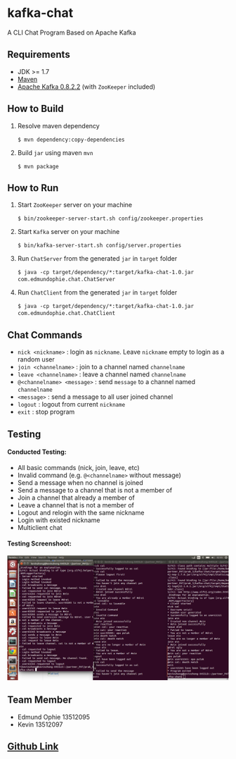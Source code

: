 # kafka-chat
A CLI Chat Program Based on Apache Kafka

## Requirements
 - JDK >= 1.7
 - [Maven](https://maven.apache.org/download.cgi) 
 - [Apache Kafka 0.8.2.2](http://www.http://kafka.apache.org/) (with `ZooKeeper` included)


## How to Build
1. Resolve maven dependency  

	 ```
	 $ mvn dependency:copy-dependencies
	 ```
2. Build `jar` using maven `mvn`  

	 ```
	 $ mvn package
	 ```

## How to Run	 
1. Start `ZooKeeper` server on your machine

	 ```
	 $ bin/zookeeper-server-start.sh config/zookeeper.properties
	 ```
2. Start `Kafka` server on your machine

	 ```
	 $ bin/kafka-server-start.sh config/server.properties
	 ```
2. Run `ChatServer` from the generated `jar` in `target` folder  

	 ```
	 $ java -cp target/dependency/*:target/kafka-chat-1.0.jar com.edmundophie.chat.ChatServer
	 ```
3. Run `ChatClient` from the generated `jar` in `target` folder  

	 ```
	 $ java -cp target/dependency/*:target/kafka-chat-1.0.jar com.edmundophie.chat.ChatClient
	 ```

## Chat Commands
- `nick <nickname>` : login as `nickname`. Leave `nickname` empty to login as a random user
- `join <channelname>` : join to a channel named `channelname`
- `leave <channelname>` : leave a channel named `channelname`
- `@<channelname> <message>` :  send `message` to a channel named `channelname`
- `<message>` : send a message to all user joined channel
- `logout` : logout from current `nickname`
- `exit` : stop program

## Testing
#### Conducted Testing:
* All basic commands (nick, join, leave, etc)
* Invalid command (e.g. `@<channelname>` without message)
* Send a message when no channel is joined
* Send a message to a channel that is not a member of
* Join a channel that already a member of
* Leave a channel that is not a member of
* Logout and relogin with the same nickname
* Login with existed nickname
* Multiclient chat

#### Testing Screenshoot:
![alt text](https://github.com/edmundophie/kafka-chat/blob/master/blob/testing_screenshot_prak_5.png "Testing Result")

## Team Member
- Edmund Ophie 13512095
- Kevin 13512097

## [Github Link](https://github.com/edmundophie/kafka-chat.git) 
